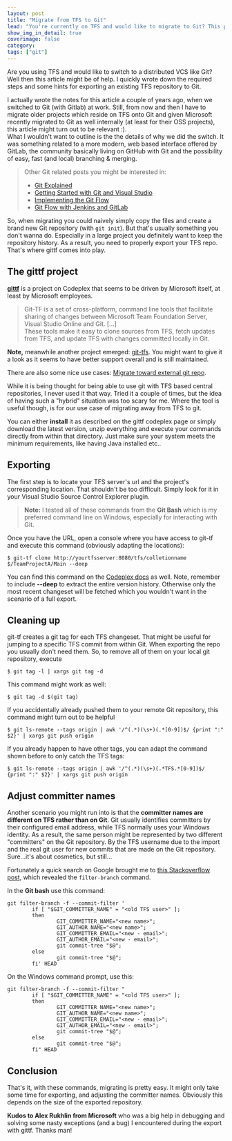 ```yaml
---
layout: post
title: "Migrate from TFS to Git"
lead: "You're currently on TFS and would like to migrate to Git? This post shows you how, without loosing your history."
show_img_in_detail: true
coverimage: false
category:
tags: ["git"]
---
```


Are you using TFS and would like to switch to a distributed VCS like Git? Well then this article might be of help. I quickly wrote down the required steps and some hints for exporting an existing TFS repository to Git.

I actually wrote the notes for this article a couple of years ago, when we switched to Git (with Gitlab) at work. Still, from now and then I have to migrate older projects which reside on TFS onto Git and given Microsoft recently migrated to Git as well internally (at least for their OSS projects), this article might turn out to be relevant :).  
What I wouldn't want to outline is the the details of why we did the switch. It was something related to a more modern, web based interface offered by GitLab, the community basically living on GitHub with Git and the possibility of easy, fast (and local) branching & merging.

<blockquote>
        Other Git related posts you might be interested in:
        <ul>
                <li><a href="/blog/2013/04/git-explained/">Git Explained</a></li>
                <li><a href="/blog/2013/06/getting-started-with-git-and-visualstudio/">Getting Started with Git and Visual Studio</a></li>
                <li><a href="/blog/2014/09/implementing-the-git-flow/">Implementing the Git Flow</a></li>
                <li><a href="/blog/2014/01/git-flow-jenkins-gitlab/">Git Flow with Jenkins and GitLab</a></li>
        </ul>
</blockquote>

So, when migrating you could naively simply copy the files and create a brand new Git repository (with `git init`). But that's usually something you don't wanna do. Especially in a large project you definitely want to keep the repository history. As a result, you need to properly export your TFS repo. That's where gittf comes into play.

## The gittf project

**[gittf](http://gittf.codeplex.com/)** is a project on Codeplex that seems to be driven by Microsoft itself, at least by Microsoft employees.

>Git-TF is a set of cross-platform, command line tools that facilitate sharing of changes between Microsoft Team Foundation Server, Visual Studio Online and Git. [...]  
These tools make it easy to clone sources from TFS, fetch updates from TFS, and update TFS with changes committed locally in Git.

<div class="alert alert-warning">
   <p>
        <strong>Note,</strong> meanwhile another project emerged: <a href="https://github.com/git-tfs/git-tfs">git-tfs</a>.         You might want to give it a look as it seems to have better support overall and is still maintained.
   </p>
   <p>
        There are also some nice use cases: <a href="https://github.com/git-tfs/git-tfs/blob/master/doc/usecases/migrate_tfs_to_git.md">Migrate toward external git repo</a>.
    </p>
</div>

While it is being thought for being able to use git with TFS based central repositories, I never used it that way. Tried it a couple of times, but the idea of having such a "hybrid" situation was too scary for me. Where the tool is useful though, is for our use case of migrating away from TFS to git.

You can either **install** it as described on the gittf codeplex page or simply download the latest version, unzip everything and execute your commands directly from within that directory. Just make sure your system meets the minimum requirements, like having Java installed etc..

## Exporting

The first step is to locate your TFS server's url and the project's corresponding location. That shouldn't be too difficult. Simply look for it in your Visual Studio Source Control Explorer plugin.

>**Note:** I tested all of these commands from the **Git Bash** which is my preferred command line on Windows, especially for interacting with Git.

Once you have the URL, open a console where you have access to git-tf and execute this command (obviously adapting the locations):

```
$ git-tf clone http://yourtfsserver:8080/tfs/colletionname $/TeamProjectA/Main --deep
```

You can find this command on the [Codeplex docs](http://gittf.codeplex.com/wikipage?title=Clone&referringTitle=Home) as well. Note, remember to include **--deep** to extract the entire version history. Otherwise only the most recent changeset will be fetched which you wouldn't want in the scenario of a full export.

## Cleaning up

git-tf creates a git tag for each TFS changeset. That might be useful for jumping to a specific TFS commit from within Git. When exporting the repo you usually don't need them. So, to remove all of them on your local git repository, execute

```
$ git tag -l | xargs git tag -d
```

This command might work as well:

```
$ git tag -d $(git tag)
```

If you accidentally already pushed them to your remote Git repository, this command might turn out to be helpful

``` 
$ git ls-remote --tags origin | awk '/^(.*)(\s+)(.*[0-9])$/ {print ":" $2}' | xargs git push origin
```

If you already happen to have other tags, you can adapt the command shown before to only catch the TFS tags:

```
$ git ls-remote --tags origin | awk '/^(.*)(\s+)(.*TFS.*[0-9])$/ {print ":" $2}' | xargs git push origin
```


## Adjust committer names

Another scenario you might run into is that the **committer names are different on TFS rather than on Git**. Git usually identifies committers by their configured email address, while TFS normally uses your Windows identity. As a result, the same person might be represented by two different "committers" on the Git repository. By the TFS username due to the import and the real git user for new commits that are made on the Git repository. Sure...it's about cosmetics, but still...

Fortunately a quick search on Google brought me to [this Stackoverflow post](http://stackoverflow.com/questions/750172/change-the-author-of-a-commit-in-git), which revealed the `filter-branch` command.

In the **Git bash** use this command:

```
git filter-branch -f --commit-filter '
        if [ "$GIT_COMMITTER_NAME" = "<old TFS user>" ];
        then
                GIT_COMMITTER_NAME="<new name>";
                GIT_AUTHOR_NAME="<new name>";
                GIT_COMMITTER_EMAIL="<new - email>";
                GIT_AUTHOR_EMAIL="<new - email>";
                git commit-tree "$@";
        else
                git commit-tree "$@";
        fi' HEAD
```

On the Windows command prompt, use this:

```
git filter-branch -f --commit-filter "
        if [ "$GIT_COMMITTER_NAME" = "<old TFS user>" ];
        then
                GIT_COMMITTER_NAME="<new name>";
                GIT_AUTHOR_NAME="<new name>";
                GIT_COMMITTER_EMAIL="<new - email>";
                GIT_AUTHOR_EMAIL="<new - email>";
                git commit-tree "$@";
        else
                git commit-tree "$@";
        fi" HEAD
```

## Conclusion

That's it, with these commands, migrating is pretty easy. It might only take some time for exporting, and adjusting the committer names. Obviously this depends on the size of the exported repository.

**Kudos to Alex Rukhlin from Microsoft** who was a big help in debugging and solving some nasty exceptions (and a bug) I encountered during the export with gittf. Thanks man!
